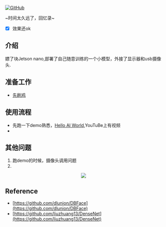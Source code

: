 <p align="left">
  <a href [https://github.com/XianYang2547]">
  <img src="https://img.shields.io/badge/Author-@XianYang-000000.svg?logo=GitHub" alt="GitHub"></a>


~时间太久远了，回忆录~
- [x] 效果还ok<br>

## 介绍
嫖了块Jetson nano,部署了自己随意训练的一个小模型，外接了显示器和usb摄像头.

## 准备工作
* [先刷鸡](https://developer.nvidia.com/embedded/learn/get-started-jetson-nano-devkit)

## 使用流程
+ 先跑一下demo熟悉，[Hello AI World](https://github.com/dusty-nv/jetson-inference),YouTuBe上有视频
+ 

## 其他问题
1. 跑demo的时候，摄像头调用问题
2. 

<p align="center"> 
<img src="image/265413658.PNG">
</p>


## Reference
- [https://github.com/dlunion/DBFace](https://github.com/dlunion/DBFace)
- [https://github.com/liuzhuang13/DenseNet](https://github.com/liuzhuang13/DenseNet)





